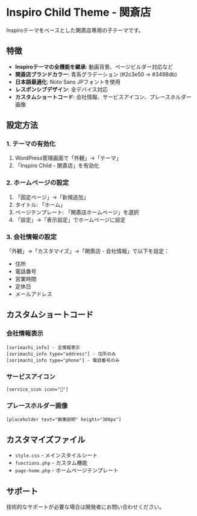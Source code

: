 # Inspiro Child Theme - 関斎店

Inspiroテーマをベースとした関斎店専用の子テーマです。

## 特徴

- **Inspiroテーマの全機能を継承**: 動画背景、ページビルダー対応など
- **関斎店ブランドカラー**: 青系グラデーション (#2c3e50 → #3498db)
- **日本語最適化**: Noto Sans JPフォントを使用
- **レスポンシブデザイン**: 全デバイス対応
- **カスタムショートコード**: 会社情報、サービスアイコン、プレースホルダー画像

## 設定方法

### 1. テーマの有効化
1. WordPress管理画面で「外観」→「テーマ」
2. 「Inspiro Child - 関斎店」を有効化

### 2. ホームページの設定
1. 「固定ページ」→「新規追加」
2. タイトル: 「ホーム」
3. ページテンプレート: 「関斎店ホームページ」を選択
4. 「設定」→「表示設定」でホームページに設定

### 3. 会社情報の設定
「外観」→「カスタマイズ」→「関斎店 - 会社情報」で以下を設定：
- 住所
- 電話番号
- 営業時間
- 定休日
- メールアドレス

## カスタムショートコード

### 会社情報表示
```
[sorimachi_info] - 全情報表示
[sorimachi_info type="address"] - 住所のみ
[sorimachi_info type="phone"] - 電話番号のみ
```

### サービスアイコン
```
[service_icon icon="🏪"]
```

### プレースホルダー画像
```
[placeholder text="画像説明" height="300px"]
```

## カスタマイズファイル

- `style.css` - メインスタイルシート
- `functions.php` - カスタム機能
- `page-home.php` - ホームページテンプレート

## サポート

技術的なサポートが必要な場合は開発者にお問い合わせください。